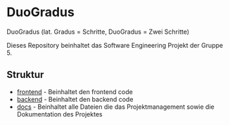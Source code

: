 # DuoGradus

DuoGradus (lat. Gradus = Schritte, DuoGradus = Zwei Schritte)

Dieses Repository beinhaltet das Software Engineering Projekt der Gruppe 5.

## Struktur

- [frontend](./frontend/) - Beinhaltet den frontend code
- [backend](./backend/) -  Beinhaltet den backend code
- [docs](./docs/) - Beinhaltet alle Dateien die das Projektmanagement sowie die Dokumentation des Projektes
